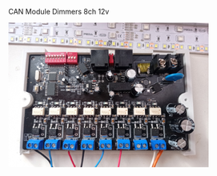 
CAN Module Dimmers 8ch 12v


<img src="1707122443824.jpg" alt="CAN module dimmers 8ch" width="400">
